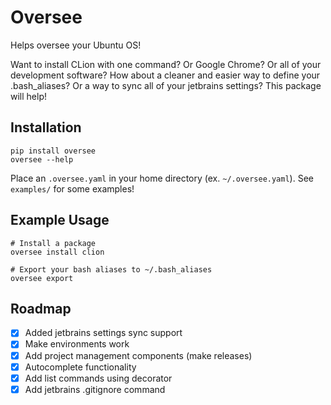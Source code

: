 # Oversee
Helps oversee your Ubuntu OS!

Want to install CLion with one command? Or Google Chrome? Or all of your development software? How about a cleaner and easier way to define your .bash_aliases? Or a way to
sync all of your jetbrains settings? This package will help!


## Installation
```
pip install oversee
oversee --help
```

Place an `.oversee.yaml` in your home directory (ex. `~/.oversee.yaml`). See `examples/` for some examples!

## Example Usage
```
# Install a package
oversee install clion

# Export your bash aliases to ~/.bash_aliases
oversee export
```

## Roadmap
- [x] Added jetbrains settings sync support
- [x] Make environments work
- [x] Add project management components (make releases)
- [x] Autocomplete functionality
- [x] Add list commands using decorator
- [x] Add jetbrains .gitignore command
